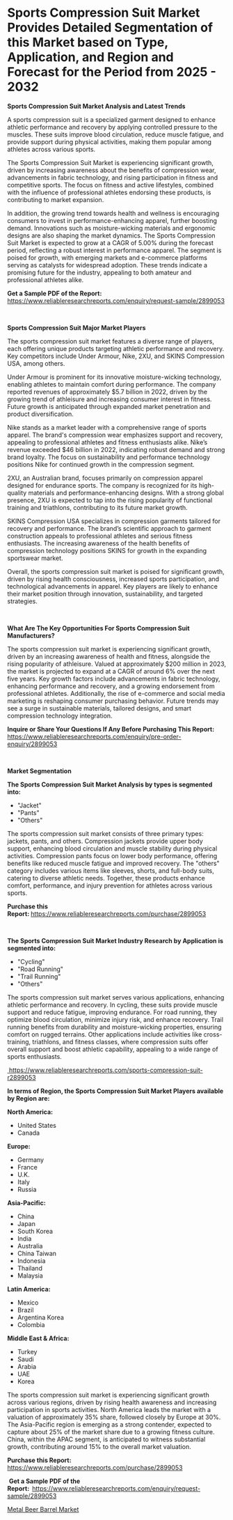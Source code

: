 <p><h1>Sports Compression Suit Market Provides Detailed Segmentation of this Market based on Type, Application, and Region and Forecast for the Period from 2025 - 2032</h1></p><p><strong>Sports Compression Suit Market Analysis and Latest Trends</strong></p>
<p><p>A sports compression suit is a specialized garment designed to enhance athletic performance and recovery by applying controlled pressure to the muscles. These suits improve blood circulation, reduce muscle fatigue, and provide support during physical activities, making them popular among athletes across various sports.</p><p>The Sports Compression Suit Market is experiencing significant growth, driven by increasing awareness about the benefits of compression wear, advancements in fabric technology, and rising participation in fitness and competitive sports. The focus on fitness and active lifestyles, combined with the influence of professional athletes endorsing these products, is contributing to market expansion. </p><p>In addition, the growing trend towards health and wellness is encouraging consumers to invest in performance-enhancing apparel, further boosting demand. Innovations such as moisture-wicking materials and ergonomic designs are also shaping the market dynamics. The Sports Compression Suit Market is expected to grow at a CAGR of 5.00% during the forecast period, reflecting a robust interest in performance apparel. The segment is poised for growth, with emerging markets and e-commerce platforms serving as catalysts for widespread adoption. These trends indicate a promising future for the industry, appealing to both amateur and professional athletes alike.</p></p>
<p><strong>Get a Sample PDF of the Report:&nbsp;</strong> <a href="https://www.reliableresearchreports.com/enquiry/request-sample/2899053?utm_campaign=3265&utm_medium=2&utm_source=Github&utm_content=ia&utm_term=15032025&utm_id=sports-compression-suit">https://www.reliableresearchreports.com/enquiry/request-sample/2899053</a></p>
<p>&nbsp;</p>
<p><strong>Sports Compression Suit Major Market Players</strong></p>
<p><p>The sports compression suit market features a diverse range of players, each offering unique products targeting athletic performance and recovery. Key competitors include Under Armour, Nike, 2XU, and SKINS Compression USA, among others. </p><p>Under Armour is prominent for its innovative moisture-wicking technology, enabling athletes to maintain comfort during performance. The company reported revenues of approximately $5.7 billion in 2022, driven by the growing trend of athleisure and increasing consumer interest in fitness. Future growth is anticipated through expanded market penetration and product diversification.</p><p>Nike stands as a market leader with a comprehensive range of sports apparel. The brand's compression wear emphasizes support and recovery, appealing to professional athletes and fitness enthusiasts alike. Nike’s revenue exceeded $46 billion in 2022, indicating robust demand and strong brand loyalty. The focus on sustainability and performance technology positions Nike for continued growth in the compression segment.</p><p>2XU, an Australian brand, focuses primarily on compression apparel designed for endurance sports. The company is recognized for its high-quality materials and performance-enhancing designs. With a strong global presence, 2XU is expected to tap into the rising popularity of functional training and triathlons, contributing to its future market growth.</p><p>SKINS Compression USA specializes in compression garments tailored for recovery and performance. The brand’s scientific approach to garment construction appeals to professional athletes and serious fitness enthusiasts. The increasing awareness of the health benefits of compression technology positions SKINS for growth in the expanding sportswear market.</p><p>Overall, the sports compression suit market is poised for significant growth, driven by rising health consciousness, increased sports participation, and technological advancements in apparel. Key players are likely to enhance their market position through innovation, sustainability, and targeted strategies.</p></p>
<p>&nbsp;</p>
<p><strong>What Are The Key Opportunities For Sports Compression Suit Manufacturers?</strong></p>
<p><p>The sports compression suit market is experiencing significant growth, driven by an increasing awareness of health and fitness, alongside the rising popularity of athleisure. Valued at approximately $200 million in 2023, the market is projected to expand at a CAGR of around 6% over the next five years. Key growth factors include advancements in fabric technology, enhancing performance and recovery, and a growing endorsement from professional athletes. Additionally, the rise of e-commerce and social media marketing is reshaping consumer purchasing behavior. Future trends may see a surge in sustainable materials, tailored designs, and smart compression technology integration.</p></p>
<p><strong>Inquire or Share Your Questions If Any Before Purchasing This Report:</strong> <a href="https://www.reliableresearchreports.com/enquiry/pre-order-enquiry/2899053?utm_campaign=3265&utm_medium=2&utm_source=Github&utm_content=ia&utm_term=15032025&utm_id=sports-compression-suit">https://www.reliableresearchreports.com/enquiry/pre-order-enquiry/2899053</a></p>
<p>&nbsp;</p>
<p><strong>Market Segmentation</strong></p>
<p><strong>The Sports Compression Suit Market Analysis by types is segmented into:</strong></p>
<p><ul><li>"Jacket"</li><li>"Pants"</li><li>"Others"</li></ul></p>
<p><p>The sports compression suit market consists of three primary types: jackets, pants, and others. Compression jackets provide upper body support, enhancing blood circulation and muscle stability during physical activities. Compression pants focus on lower body performance, offering benefits like reduced muscle fatigue and improved recovery. The "others" category includes various items like sleeves, shorts, and full-body suits, catering to diverse athletic needs. Together, these products enhance comfort, performance, and injury prevention for athletes across various sports.</p></p>
<p><strong>Purchase this Report:&nbsp;</strong><a href="https://www.reliableresearchreports.com/purchase/2899053?utm_campaign=3265&utm_medium=2&utm_source=Github&utm_content=ia&utm_term=15032025&utm_id=sports-compression-suit">https://www.reliableresearchreports.com/purchase/2899053</a></p>
<p>&nbsp;</p>
<p><strong>The Sports Compression Suit Market Industry Research by Application is segmented into:</strong></p>
<p><ul><li>"Cycling"</li><li>"Road Running"</li><li>"Trail Running"</li><li>"Others"</li></ul></p>
<p><p>The sports compression suit market serves various applications, enhancing athletic performance and recovery. In cycling, these suits provide muscle support and reduce fatigue, improving endurance. For road running, they optimize blood circulation, minimize injury risk, and enhance recovery. Trail running benefits from durability and moisture-wicking properties, ensuring comfort on rugged terrains. Other applications include activities like cross-training, triathlons, and fitness classes, where compression suits offer overall support and boost athletic capability, appealing to a wide range of sports enthusiasts.</p></p>
<p><a href="https://www.reliableresearchreports.com/sports-compression-suit-r2899053?utm_campaign=3265&utm_medium=2&utm_source=Github&utm_content=ia&utm_term=15032025&utm_id=sports-compression-suit">&nbsp;https://www.reliableresearchreports.com/sports-compression-suit-r2899053</a></p>
<p><strong>In terms of Region, the Sports Compression Suit Market Players available by Region are:</strong></p>
<p>
    <p> <strong> North America: </strong>
        <ul>
            <li>United States</li>
            <li>Canada</li>
        </ul>
        </p> 
    <p> <strong> Europe: </strong>
        <ul>
            <li>Germany</li>
            <li>France</li>
            <li>U.K.</li>
            <li>Italy</li>
            <li>Russia</li>
        </ul>
        </p> 
    <p> <strong> Asia-Pacific: </strong>
        <ul>
            <li>China</li>
            <li>Japan</li>
            <li>South Korea</li>
            <li>India</li>
            <li>Australia</li>
            <li>China Taiwan</li>
            <li>Indonesia</li>
            <li>Thailand</li>
            <li>Malaysia</li>
        </ul>
        </p> 
    <p> <strong> Latin America: </strong>
        <ul>
            <li>Mexico</li>
            <li>Brazil</li>
            <li>Argentina Korea</li>
            <li>Colombia</li>
        </ul>
        </p> 
    <p> <strong> Middle East & Africa: </strong>
        <ul>
            <li>Turkey</li>
            <li>Saudi</li>
            <li>Arabia</li>
            <li>UAE</li>
            <li>Korea</li>
        </ul>
    </p>
    </p>
<p><p>The sports compression suit market is experiencing significant growth across various regions, driven by rising health awareness and increasing participation in sports activities. North America leads the market with a valuation of approximately 35% share, followed closely by Europe at 30%. The Asia-Pacific region is emerging as a strong contender, expected to capture about 25% of the market share due to a growing fitness culture. China, within the APAC segment, is anticipated to witness substantial growth, contributing around 15% to the overall market valuation.</p></p>
<p><strong>Purchase this Report: </strong><a href="https://www.reliableresearchreports.com/purchase/2899053?utm_campaign=3265&utm_medium=2&utm_source=Github&utm_content=ia&utm_term=15032025&utm_id=sports-compression-suit">https://www.reliableresearchreports.com/purchase/2899053</a></p>
<p>&nbsp;<strong>Get a Sample PDF of the Report:&nbsp;&nbsp;</strong><a href="https://www.reliableresearchreports.com/enquiry/request-sample/2899053?utm_campaign=3265&utm_medium=2&utm_source=Github&utm_content=ia&utm_term=15032025&utm_id=sports-compression-suit">https://www.reliableresearchreports.com/enquiry/request-sample/2899053</a></p>
<p><strong></strong></p>
<p><p><a href="https://github.com/bulkagumanvv/Market-Research-Report-List-1/blob/main/metal-beer-barrel-market.md?utm_campaign=3265&utm_medium=2&utm_source=Github&utm_content=ia&utm_term=15032025&utm_id=sports-compression-suit">Metal Beer Barrel Market</a></p></p>